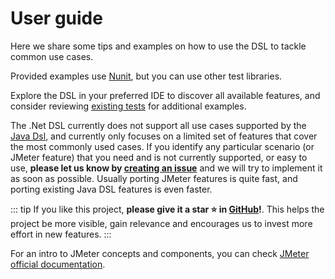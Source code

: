 # User guide

Here we share some tips and examples on how to use the DSL to tackle common use cases.

Provided examples use [Nunit](https://nunit.org/), but you can use other test libraries.

Explore the DSL in your preferred IDE to discover all available features, and consider reviewing [existing tests](/Abstracta.JmeterDsl.Tests) for additional examples.

The .Net DSL currently does not support all use cases supported by the [Java Dsl](https://abstracta.github.io/jmeter-java-dsl/), and currently only focuses on a limited set of features that cover the most commonly used cases. If you identify any particular scenario (or JMeter feature) that you need and is not currently supported, or easy to use, **please let us know by [creating an issue](https://github.com/abstracta/jmeter-dotnet-dsl/issues)** and we will try to implement it as soon as possible. Usually porting JMeter features is quite fast, and porting existing Java DSL features is even faster.

::: tip
If you like this project, **please give it a star ⭐ in [GitHub](https://github.com/abstracta/jmeter-dotnet-dsl)!**. This helps the project be more visible, gain relevance and encourages us to invest more effort in new features.
:::

For an intro to JMeter concepts and components, you can check [JMeter official documentation](http://jmeter.apache.org/usermanual/get-started.html).

<!-- @include: setup.md -->
<!-- @include: simple-test-plan.md -->
<!-- @include: scale/index.md -->
<!-- @include: thread-groups/index.md -->
<!-- @include: debugging/index.md -->
<!-- @include: reporting/index.md -->
<!-- @include: response-processing/index.md -->
<!-- @include: protocols/index.md -->
